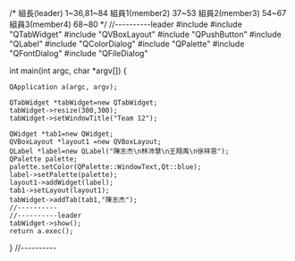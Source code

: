 /*
    組長(leader) 1~36,81~84
    組員1(member2) 37~53
    組員2(member3) 54~67
    組員3(member4) 68~80
*/
//----------leader
#include <QApplication>
#include "QTabWidget"
#include "QVBoxLayout"
#include "QPushButton"
#include "QLabel"
#include "QColorDialog"
#include "QPalette"
#include "QFontDialog"
#include "QFileDialog"

int main(int argc, char *argv[])
{

    QApplication a(argc, argv);

    QTabWidget *tabWidget=new QTabWidget;
    tabWidget->resize(300,300);
    tabWidget->setWindowTitle("Team 12");

    QWidget *tab1=new QWidget;
    QVBoxLayout *layout1 =new QVBoxLayout;
    QLabel *label=new QLabel("陳志杰\n林沛慧\n王翔禹\n徐祥恩");
    QPalette palette;
    palette.setColor(QPalette::WindowText,Qt::blue);
    label->setPalette(palette);
    layout1->addWidget(label);
    tab1->setLayout(layout1);
    tabWidget->addTab(tab1,"陳志杰");
    //----------
    //----------leader
    tabWidget->show();
    return a.exec();
}   //----------
